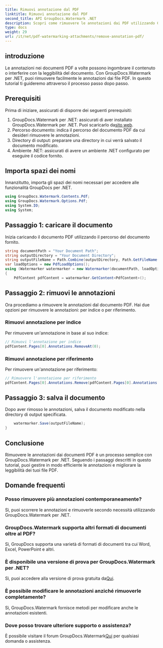 ```yaml
---
title: Rimuovi annotazione dal PDF
linktitle: Rimuovi annotazione dal PDF
second_title: API GroupDocs.Watermark .NET
description: Scopri come rimuovere le annotazioni dai PDF utilizzando GroupDocs.Watermark per .NET. Migliora la leggibilità dei documenti senza sforzo.
type: docs
weight: 29
url: /it/net/pdf-watermarking-attachments/remove-annotation-pdf/
---
```

## introduzione
Le annotazioni nei documenti PDF a volte possono ingombrare il contenuto o interferire con la leggibilità del documento. Con GroupDocs.Watermark per .NET, puoi rimuovere facilmente le annotazioni dai file PDF. In questo tutorial ti guideremo attraverso il processo passo dopo passo.
## Prerequisiti
Prima di iniziare, assicurati di disporre dei seguenti prerequisiti:
1.  GroupDocs.Watermark per .NET: assicurati di aver installato GroupDocs.Watermark per .NET. Puoi scaricarlo da[sito web](https://releases.groupdocs.com/Watermark/net/).
2. Percorso documento: indica il percorso del documento PDF da cui desideri rimuovere le annotazioni.
3. Directory di output: preparare una directory in cui verrà salvato il documento modificato.
4. Ambiente .NET: assicurati di avere un ambiente .NET configurato per eseguire il codice fornito.

## Importa spazi dei nomi
Innanzitutto, importa gli spazi dei nomi necessari per accedere alle funzionalità GroupDocs per .NET.
```csharp
using GroupDocs.Watermark.Contents.Pdf;
using GroupDocs.Watermark.Options.Pdf;
using System.IO;
using System;
```
## Passaggio 1: caricare il documento
Inizia caricando il documento PDF utilizzando il percorso del documento fornito.
```csharp
string documentPath = "Your Document Path";
string outputDirectory = "Your Document Directory";
string outputFileName = Path.Combine(outputDirectory, Path.GetFileName(documentPath));
var loadOptions = new PdfLoadOptions();
using (Watermarker watermarker = new Watermarker(documentPath, loadOptions))
{
    PdfContent pdfContent = watermarker.GetContent<PdfContent>();
```
## Passaggio 2: rimuovi le annotazioni
Ora procediamo a rimuovere le annotazioni dal documento PDF. Hai due opzioni per rimuovere le annotazioni: per indice o per riferimento.
### Rimuovi annotazione per indice
Per rimuovere un'annotazione in base al suo indice:
```csharp
// Rimuovi l'annotazione per indice
pdfContent.Pages[0].Annotations.RemoveAt(0);
```
### Rimuovi annotazione per riferimento
Per rimuovere un'annotazione per riferimento:
```csharp
// Rimuovere l'annotazione per riferimento
pdfContent.Pages[0].Annotations.Remove(pdfContent.Pages[0].Annotations[0]);
```
## Passaggio 3: salva il documento
Dopo aver rimosso le annotazioni, salva il documento modificato nella directory di output specificata.
```csharp
    watermarker.Save(outputFileName);
}
```

## Conclusione
Rimuovere le annotazioni dai documenti PDF è un processo semplice con GroupDocs.Watermark per .NET. Seguendo i passaggi descritti in questo tutorial, puoi gestire in modo efficiente le annotazioni e migliorare la leggibilità dei tuoi file PDF.
## Domande frequenti
### Posso rimuovere più annotazioni contemporaneamente?
Sì, puoi scorrere le annotazioni e rimuoverle secondo necessità utilizzando GroupDocs.Watermark per .NET.
### GroupDocs.Watermark supporta altri formati di documenti oltre al PDF?
Sì, GroupDocs supporta una varietà di formati di documenti tra cui Word, Excel, PowerPoint e altri.
### È disponibile una versione di prova per GroupDocs.Watermark per .NET?
 Sì, puoi accedere alla versione di prova gratuita da[Qui](https://releases.groupdocs.com/).
### È possibile modificare le annotazioni anziché rimuoverle completamente?
Sì, GroupDocs.Watermark fornisce metodi per modificare anche le annotazioni esistenti.
### Dove posso trovare ulteriore supporto o assistenza?
 È possibile visitare il forum GroupDocs.Watermark[Qui](https://forum.groupdocs.com/c/watermark/19) per qualsiasi domanda o assistenza.